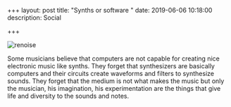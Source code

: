 +++
layout: post
title:  "Synths or software "
date:   2019-06-06 10:18:00
description: Social

+++

![renoise](https://niklevantis.com/img/posts/xx.jpg)

Some musicians believe that computers are not capable for creating nice electronic music like synths. They forget that synthesizers are basically computers and their circuits create waveforms and filters to synthesize sounds. They forget that the medium is not what makes the music but only the musician, his imagination, his experimentation are the things that give life and diversity to the sounds and notes.




